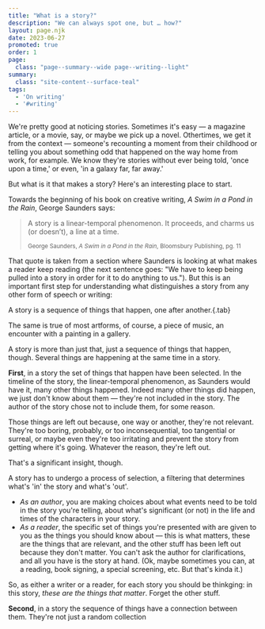 ```yaml
---
title: "What is a story?"
description: "We can always spot one, but … how?"
layout: page.njk
date: 2023-06-27
promoted: true
order: 1
page:
  class: "page--summary--wide page--writing--light"
summary:
  class: "site-content--surface-teal"
tags:
  - 'On writing'
  - '#writing'
---
```


We're pretty good at noticing stories. Sometimes it's easy — a magazine article, or a movie, say, or maybe we pick up a novel. Othertimes, we get it from the context — someone's recounting a moment from their childhood or telling you about something odd that happened on the way home from work, for example. We know they're stories without ever being told, 'once upon a time,' or even, 'in a galaxy far, far away.'

But what is it that makes a story? Here's an interesting place to start.

Towards the beginning of his book on creative writing, *A Swim in a Pond in the Rain*, George Saunders says:

> A story is a linear-temporal phenomenon. It proceeds, and charms us (or doesn’t), a line at a time.
> 
> <small>George Saunders, *A Swim in a Pond in the Rain*, Bloomsbury Publishing, pg. 11</small>

That quote is taken from a section where Saunders is looking at what makes a reader keep reading (the next sentence goes: "We have to keep being pulled into a story in order for it to do anything to us."). But this is an important first step for understanding what distinguishes a story from any other form of speech or writing:

A story is a sequence of things that happen, one after another.{.tab}

The same is true of most artforms, of course, a piece of music, an encounter with a painting in a gallery. 

A story is more than just that, just a sequence of things that happen, though. Several things are happening at the same time in a story.

**First**, in a story the set of things that happen have been selected. In the timeline of the story, the linear-temporal phenomenon, as Saunders would have it, many other things happened. Indeed many other things did happen, we just don't know about them — they're not included in the story. The author of the story chose not to include them, for some reason.

Those things are left out because, one way or another, they're not relevant. They're too boring, probably, or too inconsequential, too tangential or surreal, or maybe even they're too irritating and prevent the story from getting where it's going. Whatever the reason, they're left out.

That's a significant insight, though.

A story has to undergo a process of selection, a filtering that determines what's 'in' the story and what's 'out'. 

- *As an author*, you are making choices about what events need to be told in the story you're telling, about what's significant (or not) in the life and times of the characters in your story.
- *As a reader*, the specific set of things you're presented with are given to you as the things you should know about — this is what matters, these are the things that are relevant, and the other stuff has been left out because they don't matter. You can't ask the author for clarifications, and all you have is the story at hand. (Ok, maybe sometimes you can, at a reading, book signing, a special screening, etc. But that's kinda it.)

So, as either a writer or a reader, for each story you should be thinkging: in this story, *these are the things that matter*. Forget the other stuff.

**Second**, in a story the sequence of things have a connection between them. They're not just a random collection 
